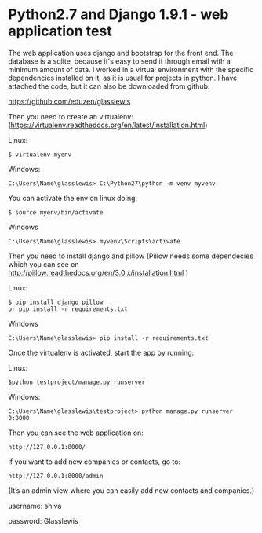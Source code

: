 # Python2.7 and Django 1.9.1 - web application test

The web application uses django and bootstrap for the front end. The database is a sqlite, because it's easy to send it through email with a minimum amount of data. I  worked in a virtual environment with the specific dependencies installed on it, as it is usual for projects in python.
I have attached the code, but it can also be downloaded from github:

https://github.com/eduzen/glasslewis

Then you need to create an virtualenv:
(https://virtualenv.readthedocs.org/en/latest/installation.html)

Linux:
```
$ virtualenv myenv
```
Windows:
```
C:\Users\Name\glasslewis> C:\Python27\python -m venv myvenv
```

You can activate the env on linux doing:
```
$ source myenv/bin/activate
```
Windows
```
C:\Users\Name\glasslewis> myvenv\Scripts\activate
```

Then you need to install django and pillow (Pillow needs some dependecies which you can see on http://pillow.readthedocs.org/en/3.0.x/installation.html )

Linux:
```
$ pip install django pillow
or pip install -r requirements.txt
```

Windows
```
C:\Users\Name\glasslewis> pip install -r requirements.txt
```
Once the virtualenv is activated, start the app by running:

Linux: 
```
$python testproject/manage.py runserver
```

Windows: 
```
C:\Users\Name\glasslewis\testproject> python manage.py runserver 0:8000
```

Then you can see the web application on:

```
http://127.0.0.1:8000/
```

If you want to add new companies or contacts, go to:

```
http://127.0.0.1:8000/admin
``` 
(It’s an admin view where you can easily add new contacts and companies.)


username: shiva

password: Glasslewis


